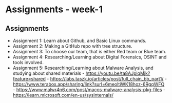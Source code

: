 # Assignments - week-1

## Assignments
- Assignment 1: Learn about Github, and Basic Linux commands.
- Assignment 2: Making a GitHub repo with tree structure.
- Assignment 3: To choose our team, that is either Red team or Blue team.
- Assignment 4: Researching/Learning about Digital Forensics, OSINT and tools involved.
- Assignment 5: Researching/Learning about Malware Analysis, and studying about shared materials 
                        - https://youtu.be/ta8AJplqMjk?feature=shared
                        - https://labs.taszk.io/articles/post/full_chain_bb_part1/
                        - https://www.terabox.app/sharing/link?surl=6meoltiWK18hoz-6RgqWFQ
                        - https://www.malwr4n6.com/post/macos-malware-analysis-pkg-files
                        - https://learn.microsoft.com/en-us/sysinternals/
